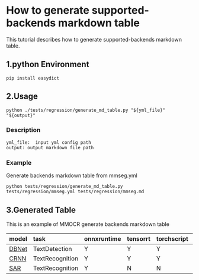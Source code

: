 # How to generate supported-backends markdown table

This tutorial describes how to generate supported-backends markdown table.

## 1.python Environment

```
pip install easydict
```

## 2.Usage

```
python ./tests/regression/generate_md_table.py "${yml_file}" "${output}"
```

### Description

```
yml_file:  input yml config path
output: output markdown file path
```

### Example

Generate backends markdown table from mmseg.yml

```
python tests/regression/generate_md_table.py tests/regression/mmseg.yml tests/regression/mmseg.md
```

## 3.Generated Table

This is an example of MMOCR generate backends markdown table

| model                                                                        | task            | onnxruntime | tensorrt | torchscript | pplnn | openvino | ncnn |
| :--------------------------------------------------------------------------- | :-------------- | :---------- | :------- | :---------- | :---- | :------- | :--- |
| [DBNet](https://github.com/open-mmlab/mmocr/tree/main/configs/textdet/dbnet) | TextDetection   | Y           | Y        | Y           | Y     | Y        | Y    |
| [CRNN](https://github.com/open-mmlab/mmocr/tree/main/configs/textrecog/crnn) | TextRecognition | Y           | Y        | Y           | Y     | N        | Y    |
| [SAR](https://github.com/open-mmlab/mmocr/tree/main/configs/textrecog/sar)   | TextRecognition | Y           | N        | N           | N     | N        | N    |
